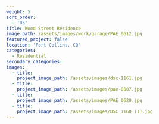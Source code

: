 ```yaml
---
weight: 5
sort_order:
  - '05'
title: Wood Street Residence
image_path: /assets/images/work/garage/PAE_0612.jpg
featured_project: false
location: 'Fort Collins, CO'
categories:
  - Residential
secondary_categories:
images:
  - title:
    project_image_path: /assets/images/dsc-1161.jpg
  - title:
    project_image_path: /assets/images/pae-0607.jpg
  - title:
    project_image_path: /assets/images/PAE_0620.jpg
  - title:
    project_image_path: /assets/images/DSC_1160 (1).jpg
---
```


